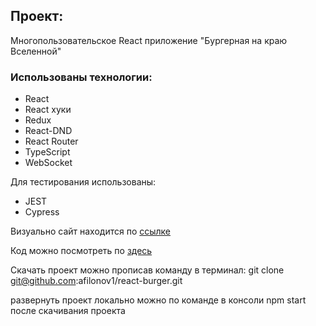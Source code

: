 ## Проект:
Многопользовательское React приложение "Бургерная на краю Вселенной"

### Использованы технологии:
- React
- React хуки
- Redux
- React-DND
- React Router
- TypeScript
- WebSocket
  
Для тестирования использованы: 
- JEST
- Cypress

Визуально сайт находится по [ссылке](https://afilonov1.github.io/react-burger/)

Код можно посмотреть по [здесь](https://github.com/afilonov1/react-burger/)

Скачать проект можно прописав команду в терминал:
git clone git@github.com:afilonov1/react-burger.git

развернуть проект локально можно по команде в консоли npm start после скачивания проекта  
